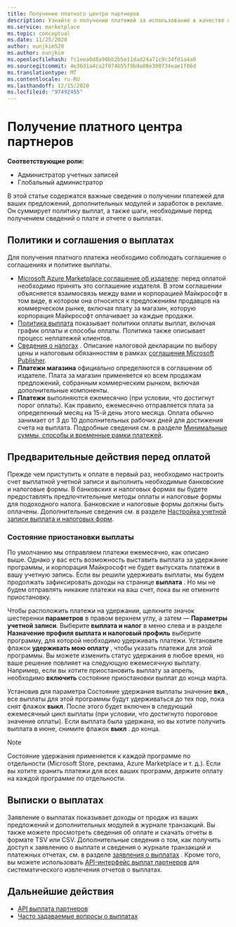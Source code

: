 ```yaml
---
title: Получение платного центра партнеров
description: Узнайте о получении платежей за использование в качестве партнера Майкрософт, например с помощью коммерческих предложений, поощрений программ и программы поставщика облачных решений. Включает политику вывыплаты, состояние удержания и выплата выписок.
ms.service: marketplace
ms.topic: conceptual
ms.date: 11/25/2020
author: eunjkim520
ms.author: eunjkim
ms.openlocfilehash: fc1eea0d8a90bb2b5e11dad24a71c9c34fd1a4a0
ms.sourcegitcommit: 4e36d1a4ca2f074b55f9b9a08e300734eae1f06d
ms.translationtype: MT
ms.contentlocale: ru-RU
ms.lasthandoff: 12/15/2020
ms.locfileid: "97492455"
---
```

# <a name="getting-paid-in-partner-center"></a>Получение платного центра партнеров

**Соответствующие роли:**

- Администратор учетных записей
- Глобальный администратор

В этой статье содержатся важные сведения о получении платежей для ваших предложений, дополнительных модулей и заработок в рекламе. Он суммирует политику выплат, а также шаги, необходимые перед получением сведений о плате и отчете о выплатах.

## <a name="payout-policies-and-agreements"></a>Политики и соглашения о выплатах

Для получения платного платежа необходимо соблюдать соглашение о соглашениях и политике выплаты.

- [Microsoft Azure Marketplace соглашение об издателе](https://go.microsoft.com/fwlink/p/?LinkID=699560): перед оплатой необходимо принять это соглашение издателя. В этом соглашении объясняется взаимосвязь между вами и корпорацией Майкрософт в том виде, в котором она относится к предложениям продавцов на коммерческом рынке, включая плату за магазин, которую корпорация Майкрософт оплачивает за каждые продажи.
- [Политика выплата](payout-policy-details.md) показывает политики оплаты выплат, включая график оплаты и способы оплаты. Политика также описывает процесс неплатежей клиентов.
- [Сведения о налогах](tax-details-marketplace.md) . Описание налоговой декларации по выбору цены и налоговым обязанностям в рамках [соглашения Microsoft Publisher](https://go.microsoft.com/fwlink/p/?LinkID=699560).
- **Платежи магазина** официально определяются в соглашении об издателе. Плата за магазин применяется ко всем продажам предложений, собранным коммерческим рынком, включая дополнительные компоненты.
- **Платежи** выполняются ежемесячно (при условии, что достигнут порог оплаты). Как правило, ежемесячно отправляется плата за определенный месяц на 15-й день этого месяца. Оплата обычно занимает от 3 до 10 дополнительных рабочих дней для достижения счета на выплата. Подробные сведения см. в разделе [Минимальные суммы, способы и временные рамки платежей](payment-thresholds-methods-timeframes.md).

## <a name="prerequisite-steps-before-getting-paid"></a>Предварительные действия перед оплатой

Прежде чем приступить к оплате в первый раз, необходимо настроить счет выплатной учетной записи и выполнить необходимые банковские и налоговые формы. В банковских и налоговых формах вы будете предоставлять предпочтительные методы оплаты и налоговые формы для подоходного налога. Банковские и налоговые формы должны быть оплачены. Дополнительные сведения см. в разделе [Настройка учетной записи выплата и налоговых форм](set-up-your-payout-account.md).

### <a name="payout-hold-status"></a>Состояние приостановки выплаты

По умолчанию мы отправляем платежи ежемесячно, как описано выше. Однако у вас есть возможность выставить выплата за удержание программы, и корпорация Майкрософт не будет выпускать платежи в вашу учетную запись. Если вы решили удерживать выплаты, мы будем продолжать зафиксировать доходы на странице **выплата** . Но мы не будем отправлять никакие платежи на ваш счет, пока вы не отмените приостановку.

Чтобы расположить платежи на удержании, щелкните значок шестеренки **параметров** в правом верхнем углу, а затем — **Параметры учетной записи**. Выберите **выплата и налог** в меню слева и в разделе **Назначение профиля выплата и налоговый профиль** выберите программу, для которой необходимо удерживать платежи. Установите флажок **удерживать мою оплату** , чтобы указать платежи для этой программы. Вы можете изменить статус удержания в любое время, но ваше решение повлияет на следующую ежемесячную выплату. Например, если вы хотите приостановить выплату за апрель, необходимо **включить** состояние приостановки выплат до конца марта.

Установив для параметра Состояние удержания выплаты значение **вкл**., все выплаты для этой программы будут удерживаться до тех пор, пока снят флажок **выкл**. После этого будет включен в следующий ежемесячный цикл выплаты (при условии, что достигнуто пороговое значение оплаты). Если выплата была удержана, но вы хотите получить выплата в июне, снимите флажок **выкл** . до конца.

>[!Note]
> Состояние удержания применяется к каждой программе по отдельности (Microsoft Store, реклама, Azure Marketplace и т. д.). Если вы хотите хранить платежи для всех ваших программ, держите оплату на каждой программе по отдельности.

## <a name="payout-statements"></a>Выписки о выплатах

Заявление о выплатах показывает доходы от продаж из ваших предложений и дополнительных модулей в журнале транзакций. Вы также можете просмотреть сведения об оплате и скачать отчеты в формате TSV или CSV. Дополнительные сведения о том, как получить доступ к заявлению о выплате и сведения о журнале транзакций и платежных отчетах, см. в разделе [заявления о выплатах](payout-statement.md) . Кроме того, вы можете использовать [API-интерфейс выплат партнеров](https://apidocs.microsoft.com/services/partnerpayouts) для систематического извлечения отчетов о выплатах.

## <a name="next-steps"></a>Дальнейшие действия

- [API выплата партнеров](https://apidocs.microsoft.com/services/partnerpayouts)
- [Часто задаваемые вопросы о выплатах](payout-faq.md)
